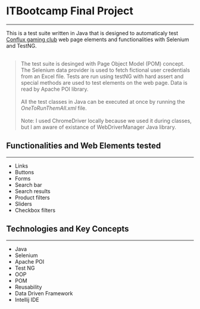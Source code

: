 # ITBootcamp Final Project
***
This is a test suite written in Java that is designed to automaticaly test [Conflux gaming club](https://conflux.rs/) web page elements and functionalities with Selenium and TestNG.<br><br>
> The test suite is desinged with Page Object Model (POM) concept.
> The Selenium data provider is used to fetch fictional user credentials from an Excel file.
> Tests are run using testNG with hard assert and special methods are used to test elements on the web page.
> Data is read by Apache POI library.<br><br>
> All the test classes in Java can be executed at once by running the *OneToRunThemAll.xml* file.<br><br>
> Note: I used ChromeDriver locally because we used it during classes, but I am aware of existance of WebDriverManager Java library.
## Functionalities and Web Elements tested
***
- Links
- Buttons
- Forms
- Search bar
- Search results
- Product filters
- Sliders
- Checkbox filters
## Technologies and Key Concepts
***
- Java
- Selenium
- Apache POI
- Test NG
- OOP
- POM
- Reusability
- Data Driven Framework
- Intellij IDE
<br>
<br>
